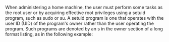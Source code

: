 When administering a home machine, the user must perform some tasks as the root user or by acquiring effective root privileges using a setuid program, such as sudo or su. A setuid program is one that operates with the user ID (UID) of the program's owner rather than the user operating the program. Such programs are denoted by an s in the owner section of a long format listing, as in the following example: 
